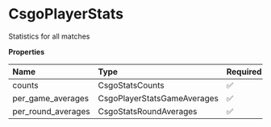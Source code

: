 # CsgoPlayerStats

Statistics for all matches

**Properties**

| Name               | Type                        | Required | Description |
| :----------------- | :-------------------------- | :------- | :---------- |
| counts             | CsgoStatsCounts             | ✅       |             |
| per_game_averages  | CsgoPlayerStatsGameAverages | ✅       |             |
| per_round_averages | CsgoStatsRoundAverages      | ✅       |             |

<!-- This file was generated by liblab | https://liblab.com/ -->
